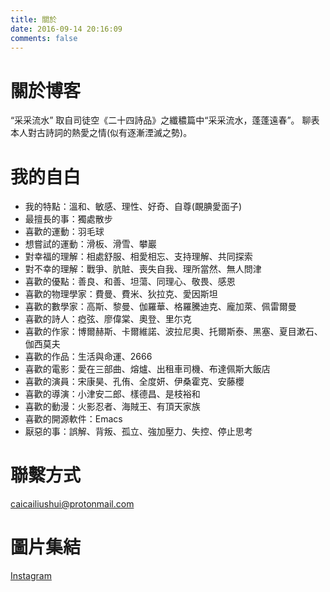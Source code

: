 ```yaml
---
title: 關於
date: 2016-09-14 20:16:09
comments: false
---
```

# 關於博客
“采采流水” 取自司徒空《二十四詩品》之纖穠篇中“采采流水，蓬蓬遠春”。
聊表本人對古詩詞的熱愛之情(似有逐漸湮滅之勢)。

# 我的自白

- 我的特點：溫和、敏感、理性、好奇、自尊(靦腆愛面子)
- 最擅長的事：獨處散步
- 喜歡的運動：羽毛球
- 想嘗試的運動：滑板、滑雪、攀巖
- 對幸福的理解：相處舒服、相愛相忘、支持理解、共同探索
- 對不幸的理解：戰爭、肮賍、喪失自我、理所當然、無人問津
- 喜歡的優點：善良、和善、坦蕩、同理心、敬畏、感恩
- 喜歡的物理學家：費曼、費米、狄拉克、愛因斯坦
- 喜歡的數學家：高斯、黎曼、伽羅華、格羅騰迪克、龐加萊、佩雷爾曼
- 喜歡的詩人：瘂弦、廖偉棠、奧登、里尓克
- 喜歡的作家：博爾赫斯、卡爾維諾、波拉尼奧、托爾斯泰、黑塞、夏目漱石、伽西莫夫
- 喜歡的作品：生活與命運、2666
- 喜歡的電影：愛在三部曲、熔爐、出租車司機、布達佩斯大飯店
- 喜歡的演員：宋康昊、孔侑、全度妍、伊桑霍克、安藤櫻
- 喜歡的導演：小津安二郎、樣德昌、是枝裕和
- 喜歡的動漫：火影忍者、海賊王、有頂天家族
- 喜歡的開源軟件：Emacs
- 厭惡的事：誤解、背叛、孤立、強加壓力、失控、停止思考

# 聯繫方式

caicailiushui@protonmail.com

# 圖片集結

[Instagram](https://www.instagram.com/mlyqdd/)